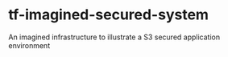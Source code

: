 # tf-imagined-secured-system
An imagined infrastructure to illustrate a S3 secured application environment
